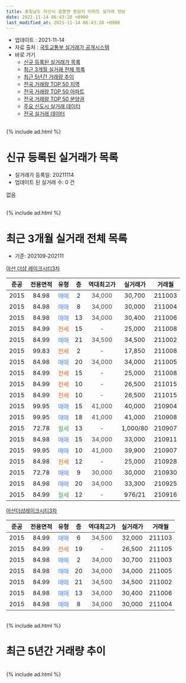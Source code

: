 ```yaml
---
title: 충청남도 아산시 음봉면 동암리 아파트 실거래 정보
date: 2021-11-14 06:43:20 +0900
last_modified_at: 2021-11-14 06:43:20 +0900
---
```


* 업데이트 : 2021-11-14
* 자료 출처 : [국토교통부 실거래가 공개시스템](http://rt.molit.go.kr)
* 바로 가기
    * [신규 등록된 실거래가 목록](#신규-등록된-실거래가-목록)
    * [최근 3개월 실거래 전체 목록](#최근-3개월-실거래-전체-목록)
    * [최근 5년간 거래량 추이](#최근-5년간-거래량-추이)
    * [전국 거래량 TOP 50 지역](https://inasie.github.io/apt-trade-info/최근-3개월-전국에서-가장-거래가-많이-발생한-지역)
    * [전국 거래량 TOP 50 아파트](https://inasie.github.io/apt-trade-info/최근-3개월-전국에서-가장-거래가-많이-발생한-아파트)
    * [전국 거래량 TOP 50 분양권](https://inasie.github.io/apt-trade-info/최근-3개월-전국에서-가장-거래가-많이-발생한-분양권)
    * [주요 신도시 실거래 데이터](https://inasie.github.io/apt-trade-info/주요-신도시)
    * [전국 실거래 데이터](https://inasie.github.io/apt-trade-info/전국)
<br>
{% include ad.html %}
<br>

# 신규 등록된 실거래가 목록
* 실거래가 등록일: 20211114
* 업데이트 된 실거래 수: 0 건

없음

<br>
{% include ad.html %}
<br>

# 최근 3개월 실거래 전체 목록
* 기준: 202109-202111


[아산 더샵 레이크시티3차](https://search.naver.com/search.naver?query=%EC%B6%A9%EC%B2%AD%EB%82%A8%EB%8F%84+%EC%95%84%EC%82%B0%EC%8B%9C+%EC%9D%8C%EB%B4%89%EB%A9%B4+%EB%8F%99%EC%95%94%EB%A6%AC+%EC%95%84%EC%82%B0+%EB%8D%94%EC%83%B5+%EB%A0%88%EC%9D%B4%ED%81%AC%EC%8B%9C%ED%8B%B03%EC%B0%A8)

|준공|전용면적|유형|층|역대최고가|실거래가|거래월|
|:---:|:---:|:---:|:---:|:---:|:---:|:---:|
|2015|84.98|<span style="color:#4285f3">매매</span>|2|<span style="color:#444444">34,000</span>|30,700|211003|
|2015|84.98|<span style="color:#4285f3">매매</span>|8|<span style="color:#444444">34,000</span>|30,000|211004|
|2015|84.98|<span style="color:#4285f3">매매</span>|13|<span style="color:#444444">34,000</span>|30,400|211006|
|2015|84.99|<span style="color:#ff5a00">전세</span>|15|<span style="color:#444444">-</span>|25,000|211008|
|2015|84.99|<span style="color:#4285f3">매매</span>|21|<span style="color:#444444">34,500</span>|34,500|211002|
|2015|99.83|<span style="color:#ff5a00">전세</span>|2|<span style="color:#444444">-</span>|17,850|211008|
|2015|84.98|<span style="color:#4285f3">매매</span>|20|<span style="color:#444444">34,000</span>|34,000|211005|
|2015|84.99|<span style="color:#ff5a00">전세</span>|15|<span style="color:#444444">-</span>|25,000|211008|
|2015|84.99|<span style="color:#ff5a00">전세</span>|10|<span style="color:#444444">-</span>|26,500|211015|
|2015|84.99|<span style="color:#ff5a00">전세</span>|10|<span style="color:#444444">-</span>|26,500|211015|
|2015|99.95|<span style="color:#4285f3">매매</span>|15|<span style="color:#444444">41,000</span>|40,000|210904|
|2015|99.95|<span style="color:#4285f3">매매</span>|18|<span style="color:#444444">41,000</span>|41,000|210908|
|2015|72.78|<span style="color:#34a853">월세</span>|13|<span style="color:#444444">-</span>|1,000/80|210907|
|2015|84.98|<span style="color:#4285f3">매매</span>|15|<span style="color:#444444">34,000</span>|33,000|210911|
|2015|99.95|<span style="color:#4285f3">매매</span>|10|<span style="color:#444444">41,000</span>|39,900|210907|
|2015|84.98|<span style="color:#ff5a00">전세</span>|12|<span style="color:#444444">-</span>|25,000|210928|
|2015|72.78|<span style="color:#4285f3">매매</span>|9|<span style="color:#444444">30,000</span>|30,000|210930|
|2015|84.98|<span style="color:#4285f3">매매</span>|20|<span style="color:#444444">34,000</span>|33,300|210925|
|2015|84.99|<span style="color:#34a853">월세</span>|12|<span style="color:#444444">-</span>|976/21|210916|

[아산더샵레이크시티3차](https://search.naver.com/search.naver?query=%EC%B6%A9%EC%B2%AD%EB%82%A8%EB%8F%84+%EC%95%84%EC%82%B0%EC%8B%9C+%EC%9D%8C%EB%B4%89%EB%A9%B4+%EB%8F%99%EC%95%94%EB%A6%AC+%EC%95%84%EC%82%B0%EB%8D%94%EC%83%B5%EB%A0%88%EC%9D%B4%ED%81%AC%EC%8B%9C%ED%8B%B03%EC%B0%A8)

|준공|전용면적|유형|층|역대최고가|실거래가|거래월|
|:---:|:---:|:---:|:---:|:---:|:---:|:---:|
|2015|84.99|<span style="color:#4285f3">매매</span>|6|<span style="color:#444444">34,500</span>|32,000|211103|
|2015|84.99|<span style="color:#ff5a00">전세</span>|19|<span style="color:#444444">-</span>|26,500|211105|
|2015|84.98|<span style="color:#4285f3">매매</span>|2|<span style="color:#444444">34,000</span>|30,700|211003|
|2015|84.98|<span style="color:#4285f3">매매</span>|20|<span style="color:#444444">34,000</span>|34,000|211005|
|2015|84.99|<span style="color:#4285f3">매매</span>|21|<span style="color:#444444">34,500</span>|34,500|211002|
|2015|84.98|<span style="color:#4285f3">매매</span>|13|<span style="color:#444444">34,000</span>|30,400|211006|
|2015|84.98|<span style="color:#4285f3">매매</span>|8|<span style="color:#444444">34,000</span>|30,000|211004|


<br>
{% include ad.html %}
<br>

# 최근 5년간 거래량 추이


<div style="width:100%;">
    <canvas id="deal_progress" height="200"></canvas>
</div>

<script>
new Chart(document.getElementById("deal_progress"), {
    type: 'line',
    data: {
        labels: ['201611','201612','201701','201702','201703','201704','201705','201706','201707','201708','201709','201710','201711','201712','201801','201802','201803','201804','201805','201806','201807','201808','201809','201810','201811','201812','201901','201902','201903','201904','201905','201906','201907','201908','201909','201910','201911','201912','202001','202002','202003','202004','202005','202006','202007','202008','202009','202010','202011','202012','202101','202102','202103','202104','202105','202106','202107','202108','202109','202110','202111'],
        datasets: [{
            label: '매매',
            pointRadius: 1,
            data: [1, 1, 4, 4, 2, 3, 0, 2, 7, 6, 5, 4, 7, 3, 5, 5, 3, 4, 4, 2, 0, 1, 5, 3, 5, 1, 2, 7, 6, 2, 4, 6, 8, 4, 6, 9, 28, 36, 11, 5, 4, 6, 8, 16, 17, 8, 9, 14, 18, 40, 14, 6, 7, 4, 12, 12, 13, 0, 6, 10, 1],
            borderColor: "rgba(255, 201, 14, 1)",
            backgroundColor: "rgba(255, 201, 14, 0.5)",
            fill: false,
            lineTension: 0
        },{
            label: '전월세',
            pointRadius: 1,
            data: [1, 5, 1, 3, 0, 2, 3, 0, 5, 1, 1, 2, 2, 11, 9, 9, 5, 1, 2, 1, 4, 2, 1, 4, 2, 2, 3, 6, 3, 5, 3, 1, 1, 2, 1, 4, 2, 10, 12, 10, 7, 8, 5, 4, 9, 6, 4, 5, 3, 12, 9, 2, 6, 5, 8, 3, 14, 7, 3, 5, 1],
            borderColor: "rgba(0, 141, 185, 1)",
            backgroundColor: "rgba(0, 141, 185, 0.5)",
            fill: false,
            lineTension: 0
        }
        ]
    },
    options: {
        responsive: true,
        title: {
            display: false
        },
        tooltips: {
            mode: 'index',
            intersect: false
        },
        hover: {
            mode: 'nearest',
            intersect: true
        },
        scales: {
            xAxes: [{
                display: true,
                scaleLabel: {
                    display: true,
                    labelString: '년/월'
                }
            }],
            yAxes: [{
                display: true,
                ticks: {
                    suggestedMin: 0,
                },
                scaleLabel: {
                    display: true,
                    labelString: '실거래 수'
                }
            }]
        }
    }
});

</script>


<br>
{% include ad.html %}
<br>

